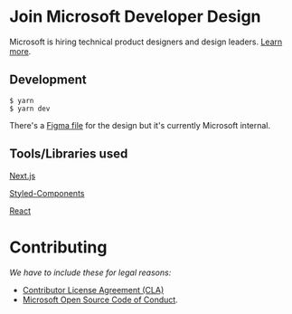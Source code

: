 # Join Microsoft Developer Design

Microsoft is hiring technical product designers and design leaders. [Learn more](https://microsoft.github.io/join-dev-design/).

## Development

```shell
$ yarn
$ yarn dev
```

There's a [Figma file](https://www.figma.com/file/Nkddv9KabDaTFtqZ5vlSzUxr/Developer-Design-Recruiting-Site?node-id=1%3A2) for the design but it's currently Microsoft internal.

## Tools/Libraries used

[Next.js](https://github.com/zeit/next.js/)

[Styled-Components](https://www.styled-components.com/)

[React](https://reactjs.org/)


# Contributing

_We have to include these for legal reasons:_

- [Contributor License Agreement (CLA)](https://cla.microsoft.com)
- [Microsoft Open Source Code of Conduct](https://opensource.microsoft.com/codeofconduct/).
